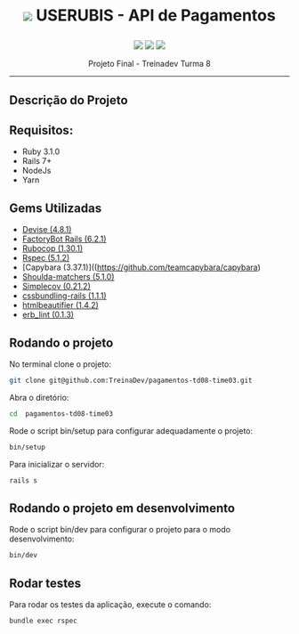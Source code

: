 <h1 align="center"> 
	<p>	 <img src="https://imgur.com/AaVNOIP.png"> USERUBIS - API de Pagamentos</p>
</h1>
<p align="center">
<img src="https://img.shields.io/static/v1?label=Ruby&message=3.1.0&color=red&style=for-the-badge&logo=ruby" />
<img src="https://img.shields.io/static/v1?label=Ruby On Rails &message=7.0.3&color=red&style=for-the-badge&logo=ruby"/>
<img src="https://img.shields.io/static/v1?label=PROGRESSO&message=EM%20DESENVOLVIMENTO&color=RED&style=for-the-badge" />
</p>
<p align="center"> 
	 Projeto Final - Treinadev Turma 8
</p>
<hr>

## Descrição do Projeto

## Requisitos:
* Ruby 3.1.0
* Rails 7+
* NodeJs
* Yarn

	
## Gems Utilizadas
-   [Devise (4.8.1)](https://github.com/heartcombo/devise)
-   [FactoryBot Rails (6.2.1) ](https://github.com/thoughtbot/factory_bot_rails)
-   [Rubocop (1.30.1)](https://github.com/rubocop/rubocop)
-   [Rspec (5.1.2)](https://github.com/rspec/rspec-rails)
-   [Capybara (3.37.1)]((https://github.com/teamcapybara/capybara)
-   [Shoulda-matchers (5.1.0)](https://github.com/thoughtbot/shoulda-matchers)
-   [Simplecov (0.21.2)](https://github.com/simplecov-ruby/simplecov)
-   [cssbundling-rails (1.1.1)](https://github.com/rails/cssbundling-rails)
-   [htmlbeautifier (1.4.2)](https://github.com/threedaymonk/htmlbeautifier)
-   [erb_lint (0.1.3)](https://github.com/Shopify/erb-lint)

## Rodando o projeto

No terminal clone o projeto:

```bash
git clone git@github.com:TreinaDev/pagamentos-td08-time03.git
```

Abra o diretório:

```bash
cd  pagamentos-td08-time03
```

Rode o script bin/setup para configurar adequadamente o projeto:

```bash
bin/setup
```

Para inicializar o servidor:

```bash
rails s
```

## Rodando o projeto em desenvolvimento
Rode o script bin/dev para configurar o projeto para o modo desenvolvimento:

```bash
bin/dev
```

## Rodar testes
Para rodar os testes da aplicação, execute o comando:

```
bundle exec rspec 
```


